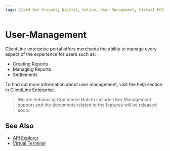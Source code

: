 ```yaml
---
tags: [Card Not Present, Digital, Online, User Management, Virtual POS, Virtual Terminal]
---
```


# User-Management

ClientLine enterprise portal offers merchants the ability to manage every aspect of the experience for users such as:

- Creating Reports
- Managing Reports
- Settlements


To find out more information about user management, visit the help section in ClientLine Enterprise.


<!-- theme: danger -->
> We are enhancing Commerce Hub to include User Management  support and the documents related to the features will be released soon.

## See Also


- [API Explorer](../api/?type=post&path=/payments/v1/charges)
- [Virtual Terminal](?path=docs/Resources/Guides/Enterprise-Portal/Virtual-Terminal.md)
